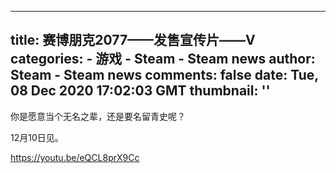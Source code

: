 
---
title: 赛博朋克2077——发售宣传片——V
categories: 
    - 游戏
    - Steam - Steam news
author: Steam - Steam news
comments: false
date: Tue, 08 Dec 2020 17:02:03 GMT
thumbnail: ''
---

<div>   
你是愿意当个无名之辈，还是要名留青史呢？

12月10日见。

https://youtu.be/eQCL8prX9Cc  
</div>
            